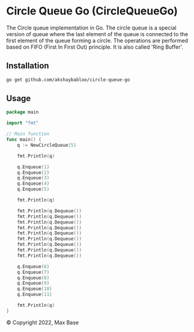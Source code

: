 # Circle Queue Go (CircleQueueGo)

The Circle queue implementation in Go. The circle queue is a special version of queue where the last element of the queue is connected to the first element of the queue forming a circle. The operations are performed based on FIFO (First In First Out) principle. It is also called 'Ring Buffer'.

## Installation

```bash
go get github.com/akshaybabloo/circle-queue-go
```

## Usage

```go
package main

import "fmt"

// Main function
func main() {
	q := NewCircleQueue(5)

	fmt.Println(q)

	q.Enqueue(1)
	q.Enqueue(2)
	q.Enqueue(3)
	q.Enqueue(4)
	q.Enqueue(5)

	fmt.Println(q)

	fmt.Println(q.Dequeue())
	fmt.Println(q.Dequeue())
	fmt.Println(q.Dequeue())
	fmt.Println(q.Dequeue())
	fmt.Println(q.Dequeue())
	fmt.Println(q.Dequeue())
	fmt.Println(q.Dequeue())
	fmt.Println(q.Dequeue())
	fmt.Println(q.Dequeue())

	q.Enqueue(6)
	q.Enqueue(7)
	q.Enqueue(8)
	q.Enqueue(9)
	q.Enqueue(10)
	q.Enqueue(11)

	fmt.Println(q)
}
```

© Copyright 2022, Max Base
